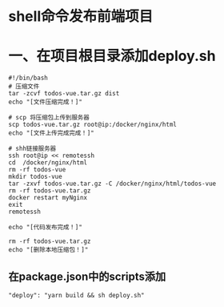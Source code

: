 # shell命令发布前端项目

# 一、在项目根目录添加deploy.sh

```
#!/bin/bash
# 压缩文件
tar -zcvf todos-vue.tar.gz dist
echo "[文件压缩完成！]"

# scp 将压缩包上传到服务器
scp todos-vue.tar.gz root@ip:/docker/nginx/html
echo "[文件上传完成完成！]"

# shh链接服务器
ssh root@ip << remotessh
cd  /docker/nginx/html
rm -rf todos-vue
mkdir todos-vue 
tar -zxvf todos-vue.tar.gz -C /docker/nginx/html/todos-vue 
rm -rf todos-vue.tar.gz
docker restart myNginx
exit
remotessh

echo "[代码发布完成！]"

rm -rf todos-vue.tar.gz
echo "[删除本地压缩包！]"

```

## 在package.json中的scripts添加

```
"deploy": "yarn build && sh deploy.sh"
```

